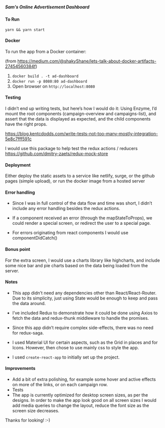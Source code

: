 ##### Sam's Online Advertisement Dashboard

#### To Run
`yarn && yarn start`

#### Docker
To run the app from a Docker container:

(from https://medium.com/@shakyShane/lets-talk-about-docker-artifacts-27454560384f)
1. `docker build . -t ad-dashboard`
2. `docker run -p 8080:80 ad-dashboard`
3. Open browser on `http://localhost:8080`

#### Testing
I didn’t end up writing tests, but here’s how I would do it:
Using Enzyme, I’d mount the root components (campaign-overview and campaigns-list), and assert that the data is displayed as expected, and the child components have the right props.

https://blog.kentcdodds.com/write-tests-not-too-many-mostly-integration-5e8c7fff591c

I would use this package to help test the redux actions / reducers
https://github.com/dmitry-zaets/redux-mock-store

#### Deployment
Either deploy the static assets to a service like netlify, surge, or the github pages (simple upload), or run the docker image from a hosted server


#### Error handling
- Since I was in full control of the data flow and time was short, I didn’t include any error handling besides the redux actions.

- If a component received an error (through the mapStateToProps), we could render a special screen, or redirect the user to a special page.

- For errors originating from react components I would use componentDidCatch()


#### Bonus point
For the extra screen, I would use a charts library like highcharts, and include some nice bar and pie charts based on the data being loaded from the server.


#### Notes
- This app didn’t need any dependencies other than React/React-Router. Due to its simplicity, just using State would be enough to keep and pass the data around.

- I’ve included Redux to demonstrate how it could be done using Axios to fetch the data and redux-thunk middleware to handle the promises.

 - Since this app didn’t require complex side-effects, there was no need for redux-saga.

 - I used Material UI for certain aspects, such as the Grid in places and for Icons. However, then chose to use mainly css to style the app.

 - I used `create-react-app` to initially set up the project.


#### Improvements
- Add a bit of extra polishing, for example some hover and active effects on more of the links, or on each campaign row.
- Tests
- The app is currently optimized for desktop screen sizes, as per the designs. In order to make the app look good on all screen sizes I would add media queries to change the layout, reduce the font size as the screen size decreases. 

Thanks for looking! :-)